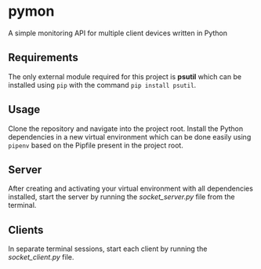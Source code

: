 # pymon

A simple monitoring API for multiple client devices written in Python

## Requirements

The only external module required for this project is **psutil** which can be installed using `pip` with the command `pip install psutil`.

## Usage

Clone the repository and navigate into the project root.
Install the Python dependencies in a new virtual environment which can be done easily using `pipenv` based on the Pipfile present in the project root.

## Server

After creating and activating your virtual environment with all dependencies installed, start the server by running the _socket_server.py_ file from the terminal.

## Clients

In separate terminal sessions, start each client by running the _socket_client.py_ file.
